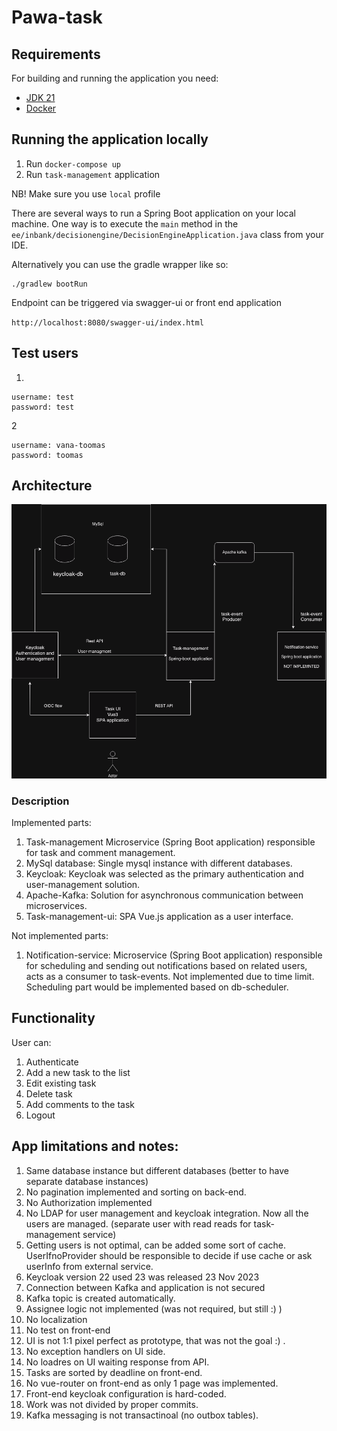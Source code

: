 # Pawa-task


## Requirements

For building and running the application you need:

- [JDK 21](https://jdk.java.net/21/)
- [Docker](https://www.docker.com/)

## Running the application locally

1. Run ```docker-compose up```
2. Run ```task-management``` application

NB! Make sure you use ```local``` profile

There are several ways to run a Spring Boot application on your local machine. One way is to execute the `main` method in the `ee/inbank/decisionengine/DecisionEngineApplication.java` class from your IDE.

Alternatively you can use the gradle wrapper like so:

```shell
./gradlew bootRun
```

Endpoint can be triggered via swagger-ui or front end application

`http://localhost:8080/swagger-ui/index.html`


## Test users

1.
```
username: test
password: test
```

2
```
username: vana-toomas
password: toomas
```

## Architecture

![alt text](./architecture.png)


### Description

Implemented parts:
1. Task-management Microservice (Spring Boot application) responsible for task and comment management.
2. MySql database: Single mysql instance with different databases.
3. Keycloak: Keycloak was selected as the primary authentication and user-management solution.
4. Apache-Kafka: Solution for asynchronous communication between microservices.
5. Task-management-ui: SPA Vue.js application as a user interface.


Not implemented parts: 
1. Notification-service: Microservice (Spring Boot application) responsible for scheduling and sending out notifications based on
related users, acts as a consumer to task-events. Not implemented due to time limit. Scheduling part would be implemented based on db-scheduler.

   

## Functionality

User can:

1. Authenticate
2. Add a new task to the list
3. Edit existing task
4. Delete task
5. Add comments to the task
6. Logout

## App limitations and notes:

1. Same database instance but different databases (better to have separate database instances)
2. No pagination implemented and sorting on back-end.
3. No Authorization implemented
4. No LDAP for user management and keycloak integration. Now all the users are managed. (separate user with read reads for task-management service)
5. Getting users is not optimal, can be added some sort of cache.
UserIfnoProvider should be responsible to decide if use cache or ask userInfo from external service.
6. Keycloak version 22 used 23 was released 23 Nov 2023
7. Connection between Kafka and application is not secured
8. Kafka topic is created automatically.
9. Assignee logic not implemented (was not required, but still :) )
10. No localization
11. No test on front-end
12. UI is not 1:1 pixel perfect as prototype, that was not the goal :) .
13. No exception handlers on UI side.
14. No loadres on UI waiting response from API.
15. Tasks are sorted by deadline on front-end.
16. No vue-router on front-end as only 1 page was implemented.
17. Front-end keycloak configuration is hard-coded.
18. Work was not divided by proper commits.
19. Kafka messaging is not transactinoal (no outbox tables). 
